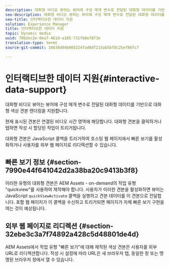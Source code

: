 ```yaml
---
description: 대화형 비디오 뷰어는 뷰어에 구성 매개 변수로 전달된 대화형 데이터를 기반으로 대화형 색상 견본 렌더링을 지원합니다.
seo-description: 대화형 비디오 뷰어는 뷰어에 구성 매개 변수로 전달된 대화형 데이터를 기반으로 대화형 색상 견본 렌더링을 지원합니다.
seo-title: 인터랙티브한 데이터 지원
solution: Experience Manager
title: 인터랙티브한 데이터 지원
topic: Dynamic media
uuid: 70b2ec2e-0ea7-461d-a185-731fb0ef8f3e
translation-type: tm+mt
source-git-commit: 16838d04b005224fad6df215ab5bf8c25ef86fc7

---
```



# 인터랙티브한 데이터 지원{#interactive-data-support}

대화형 비디오 뷰어는 뷰어에 구성 매개 변수로 전달된 대화형 데이터를 기반으로 대화형 색상 견본 렌더링을 지원합니다.

현재 표시된 견본은 연결된 비디오 시간 영역에 해당합니다. 대화형 견본을 클릭하거나 탭하면 작성 시 할당된 작업이 트리거됩니다.

대화형 견본은 JavaScript 콜백을 트리거하여 호스팅 웹 페이지에서 빠른 보기를 활성화하거나 사용자를 외부 웹 페이지로 리디렉션할 수 있습니다.

## 빠른 보기 정보 {#section-7990e44f641042d2a38ba20c9413b3f8}

이러한 유형의 대화형 견본은 AEM Assets - on-demand의 작업 유형 &quot;quickview&quot;를 사용하여 제작해야 합니다. 사용자가 이러한 견본을 활성화하면 뷰어는 JavaScript `quickViewActivate` 콜백을 실행하고 견본 데이터를 이 견본으로 전달합니다. 포함 웹 페이지가 이 콜백을 수신하고 트리거되면 페이지가 자체 빠른 보기 구현을 여는 것이 예상됩니다.

## 외부 웹 페이지로 리디렉션 {#section-32ebe3c3a7f74892a428c5d48801de4d}

AEM Assets에서 작업 유형 &quot;빠른 보기&quot;에 대해 제작된 색상 견본은 사용자를 외부 URL로 리디렉션합니다. 작성 시 설정에 따라 URL은 새 브라우저 탭, 동일한 창 또는 명명된 브라우저 창에서 열 수 있습니다.
